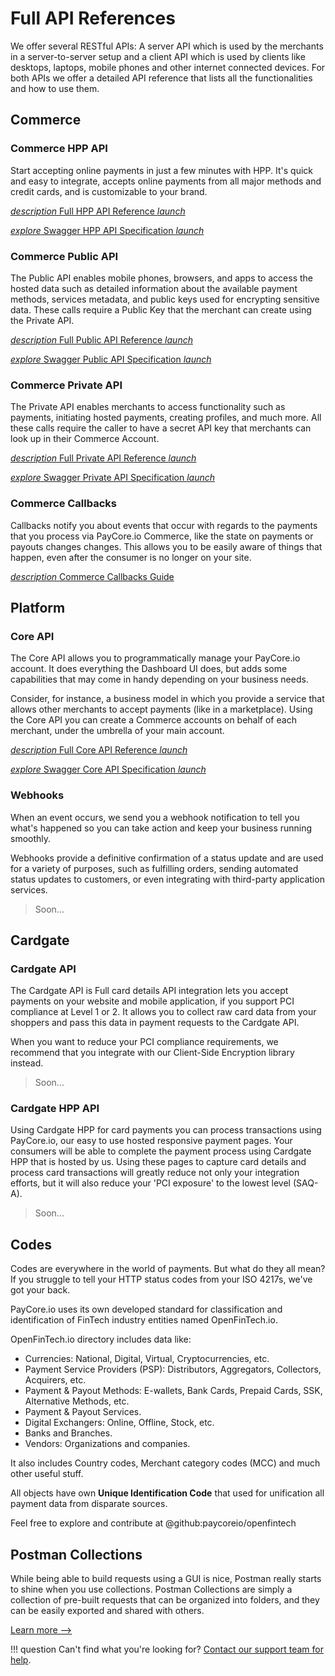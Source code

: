 # Full API References

We offer several RESTful APIs: A server API which is used by the merchants in a server-to-server setup and a client API which is used by clients like desktops, laptops, mobile phones and other internet connected devices. For both APIs we offer a detailed API reference that lists all the functionalities and how to use them.

## Commerce

### Commerce HPP API

Start accepting online payments in just a few minutes with HPP. It's quick and easy to integrate, accepts online payments from all major methods and credit cards, and is customizable to your brand.

[<i class="md-icon">description</i> Full HPP API Reference <i class="md-icon">launch</i>](https://apidoc.paycore.io/commerce-hpp/)

[<i class="md-icon">explore</i> Swagger HPP API Specification <i class="md-icon">launch</i>](https://swagger.paycore.io/commerce-hpp/)

### Commerce Public API

The Public API enables mobile phones, browsers, and apps to access the hosted data such as detailed information about the available payment methods, services metadata, and public keys used for encrypting sensitive data. These calls require a Public Key that the merchant can create using the Private API.

[<i class="md-icon">description</i> Full Public API Reference <i class="md-icon">launch</i>](https://apidoc.paycore.io/commerce-public/)

[<i class="md-icon">explore</i> Swagger Public API Specification <i class="md-icon">launch</i>](https://swagger.paycore.io/commerce-public/)

### Commerce Private API

The Private API enables merchants to access functionality such as payments, initiating hosted payments, creating profiles, and much more. All these calls require the caller to have a secret API key that merchants can look up in their Commerce Account.

[<i class="md-icon">description</i> Full Private API Reference <i class="md-icon">launch</i>](https://apidoc.paycore.io/commerce/)

[<i class="md-icon">explore</i> Swagger Private API Specification <i class="md-icon">launch</i>](https://swagger.paycore.io/commerce/)

### Commerce Callbacks

Callbacks notify you about events that occur with regards to the payments that you process via PayCore.io Commerce, like the state on payments or payouts changes changes. This allows you to be easily aware of things that happen, even after the consumer is no longer on your site. 

[<i class="md-icon">description</i> Commerce Callbacks Guide](/integration/commerce-callbacks/)

## Platform

### Core API

The Core API allows you to programmatically manage your PayCore.io account. It does everything the Dashboard UI does, but adds some capabilities that may come in handy depending on your business needs. 

Consider, for instance, a business model in which you provide a service that allows other merchants to accept payments (like in a marketplace). Using the Core API you can create a Commerce accounts on behalf of each merchant, under the umbrella of your main account.

[<i class="md-icon">description</i> Full Core API Reference <i class="md-icon">launch</i>](https://apidoc.paycore.io/)

[<i class="md-icon">explore</i> Swagger Core API Specification <i class="md-icon">launch</i>](https://swagger.paycore.io/)

### Webhooks

When an event occurs, we send you a webhook notification to tell you what's happened so you can take action and keep your business running smoothly.

Webhooks provide a definitive confirmation of a status update and are used for a variety of purposes, such as fulfilling orders, sending automated status updates to customers, or even integrating with third-party application services.

>   Soon...

## Cardgate

### Cardgate API

The Cardgate API is Full card details API integration lets you accept payments on your website and mobile application, if you support PCI compliance at Level 1 or 2. It allows you to collect raw card data from your shoppers and pass this data in payment requests to the Cardgate API.

When you want to reduce your PCI compliance requirements, we recommend that you integrate with our Client-Side Encryption library instead.

>   Soon...

### Cardgate HPP API

Using Cardgate HPP for card payments you can process transactions using PayCore.io, our easy to use hosted responsive payment pages. Your consumers will be able to complete the payment process using Cardgate HPP that is hosted by us. Using these pages to capture card details and process card transactions will greatly reduce not only your integration efforts, but it will also reduce your 'PCI exposure' to the lowest level (SAQ-A).

>   Soon...

## Codes

Codes are everywhere in the world of payments. But what do they all mean? If you struggle to tell your HTTP status codes from your ISO 4217s, we've got your back.

PayCore.io uses its own developed standard for classification and identification of FinTech industry entities named OpenFinTech.io.

OpenFinTech.io directory includes data like:

-   Currencies: National, Digital, Virtual, Cryptocurrencies, etc.
-   Payment Service Providers (PSP): Distributors, Aggregators, Collectors, Acquirers, etc.
-   Payment & Payout Methods: E-wallets, Bank Cards, Prepaid Cards, SSK, Alternative Methods, etc.
-   Payment & Payout Services.
-   Digital Exchangers: Online, Offline, Stock, etc.
-   Banks and Branches.
-   Vendors: Organizations and companies.

It also includes Country codes, Merchant category codes (MCC) and much other useful stuff.

All objects have own  **Unique Identification Code** that used for unification all payment data from disparate sources.

Feel free to explore and contribute at @github:paycoreio/openfintech

## Postman Collections

While being able to build requests using a GUI is nice, Postman really starts to shine when you use collections. Postman Collections are simply a collection of pre-built requests that can be organized into folders, and they can be easily exported and shared with others.

[Learn more -->](/integration/postman-collections/)

!!! question
    Can't find what you're looking for? [Contact our support team for help](https://support.paycore.io/).